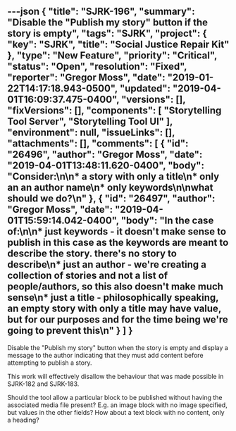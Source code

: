 ---json
{
  "title": "SJRK-196",
  "summary": "Disable the \"Publish my story\" button if the story is empty",
  "tags": "SJRK",
  "project": {
    "key": "SJRK",
    "title": "Social Justice Repair Kit"
  },
  "type": "New Feature",
  "priority": "Critical",
  "status": "Open",
  "resolution": "Fixed",
  "reporter": "Gregor Moss",
  "date": "2019-01-22T14:17:18.943-0500",
  "updated": "2019-04-01T16:09:37.475-0400",
  "versions": [],
  "fixVersions": [],
  "components": [
    "Storytelling Tool Server",
    "Storytelling Tool UI"
  ],
  "environment": null,
  "issueLinks": [],
  "attachments": [],
  "comments": [
    {
      "id": "26496",
      "author": "Gregor Moss",
      "date": "2019-04-01T13:48:11.620-0400",
      "body": "Consider:\n\n* a story with only a title\n* only an an author name\n* only keywords\n\nwhat should we do?\n"
    },
    {
      "id": "26497",
      "author": "Gregor Moss",
      "date": "2019-04-01T15:59:14.042-0400",
      "body": "In the case of:\n\n* just keywords - it doesn't make sense to publish in this case as the keywords are meant to describe the story. there's no story to describe\n* just an author - we're creating a collection of stories and not a list of people/authors, so this also doesn't make much sense\n* just a title - philosophically speaking, an empty story with only a title may have value, but for our purposes and for the time being we're going to prevent this\n"
    }
  ]
}
---
Disable the "Publish my story" button when the story is empty and display a message to the author indicating that they must add content before attempting to publish a story.

This work will effectively disallow the behaviour that was made possible in SJRK-182 and SJRK-183.

Should the tool allow a particular block to be published without having the associated media file present? E.g. an image block with no image specified, but values in the other fields? How about a text block with no content, only a heading?

        